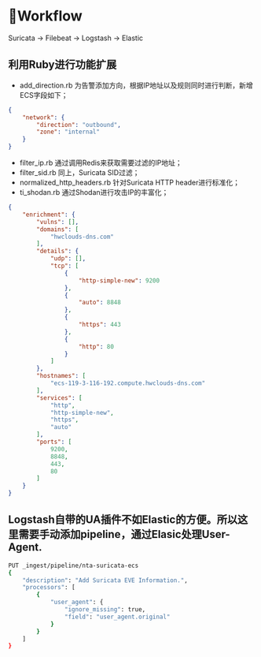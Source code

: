 <!--
 * @Author: your name
 * @Date: 2020-08-06 15:59:11
 * @LastEditTime: 2020-08-16 11:55:52
 * @LastEditors: Please set LastEditors
 * @Description: In User Settings Edit
 * @FilePath: /Code/Users/canon/Documents/github/suricata-scripts/Suricata_ECS/logstash/conf.d/from_suricata_to_siem/README.md
--> 

# Workflow
Suricata -> Filebeat -> Logstash -> Elastic

## 利用Ruby进行功能扩展
- add_direction.rb 为告警添加方向，根据IP地址以及规则同时进行判断，新增ECS字段如下；
```json
{
    "network": {
        "direction": "outbound",
        "zone": "internal"
    }
}
```
- filter_ip.rb 通过调用Redis来获取需要过滤的IP地址；
- filter_sid.rb 同上，Suricata SID过滤；
- normalized_http_headers.rb 针对Suricata HTTP header进行标准化；
- ti_shodan.rb 通过Shodan进行攻击IP的丰富化；
```json
{
    "enrichment": {
        "vulns": [],
        "domains": [
            "hwclouds-dns.com"
        ],
        "details": {
            "udp": [],
            "tcp": [
                {
                    "http-simple-new": 9200
                },
                {
                    "auto": 8848
                },
                {
                    "https": 443
                },
                {
                    "http": 80
                }
            ]
        },
        "hostnames": [
            "ecs-119-3-116-192.compute.hwclouds-dns.com"
        ],
        "services": [
            "http",
            "http-simple-new",
            "https",
            "auto"
        ],
        "ports": [
            9200,
            8848,
            443,
            80
        ]
    }
}
```

## Logstash自带的UA插件不如Elastic的方便。所以这里需要手动添加pipeline，通过Elasic处理User-Agent. 
```bash
PUT _ingest/pipeline/nta-suricata-ecs
{
    "description": "Add Suricata EVE Information.",
    "processors": [
        {
            "user_agent": {
                "ignore_missing": true,
                "field": "user_agent.original"
            }
        }
    ]
}
```